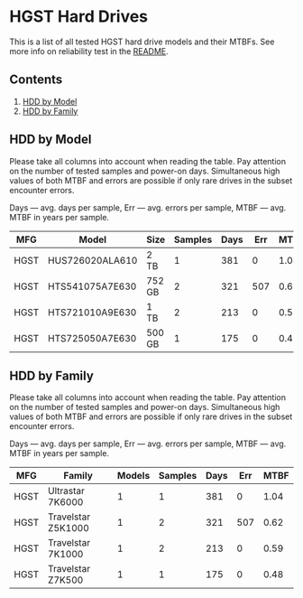HGST Hard Drives
================

This is a list of all tested HGST hard drive models and their MTBFs. See more
info on reliability test in the [README](https://github.com/bsdhw/SMART).

Contents
--------

1. [ HDD by Model  ](#hdd-by-model)
2. [ HDD by Family ](#hdd-by-family)

HDD by Model
------------

Please take all columns into account when reading the table. Pay attention on the
number of tested samples and power-on days. Simultaneous high values of both MTBF
and errors are possible if only rare drives in the subset encounter errors.

Days   — avg. days per sample,
Err    — avg. errors per sample,
MTBF   — avg. MTBF in years per sample.

| MFG       | Model              | Size   | Samples | Days  | Err   | MTBF   |
|-----------|--------------------|--------|---------|-------|-------|--------|
| HGST      | HUS726020ALA610    | 2 TB   | 1       | 381   | 0     | 1.04   |
| HGST      | HTS541075A7E630    | 752 GB | 2       | 321   | 507   | 0.62   |
| HGST      | HTS721010A9E630    | 1 TB   | 2       | 213   | 0     | 0.59   |
| HGST      | HTS725050A7E630    | 500 GB | 1       | 175   | 0     | 0.48   |

HDD by Family
-------------

Please take all columns into account when reading the table. Pay attention on the
number of tested samples and power-on days. Simultaneous high values of both MTBF
and errors are possible if only rare drives in the subset encounter errors.

Days   — avg. days per sample,
Err    — avg. errors per sample,
MTBF   — avg. MTBF in years per sample.

| MFG       | Family                 | Models | Samples | Days  | Err   | MTBF   |
|-----------|------------------------|--------|---------|-------|-------|--------|
| HGST      | Ultrastar 7K6000       | 1      | 1       | 381   | 0     | 1.04   |
| HGST      | Travelstar Z5K1000     | 1      | 2       | 321   | 507   | 0.62   |
| HGST      | Travelstar 7K1000      | 1      | 2       | 213   | 0     | 0.59   |
| HGST      | Travelstar Z7K500      | 1      | 1       | 175   | 0     | 0.48   |
